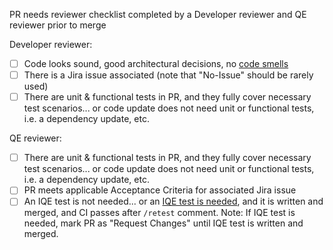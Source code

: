 PR needs reviewer checklist completed by a Developer reviewer and QE reviewer prior to merge

Developer reviewer:
- [ ] Code looks sound, good architectural decisions, no [code smells](https://www.codegrip.tech/productivity/everything-you-need-to-know-about-code-smells/)
- [ ] There is a Jira issue associated (note that "No-Issue" should be rarely used)
- [ ] There are unit & functional tests in PR, and they fully cover necessary test scenarios... or code update does not need unit or functional tests, i.e. a dependency update, etc.

QE reviewer:
- [ ] There are unit & functional tests in PR, and they fully cover necessary test scenarios... or code update does not need unit or functional tests, i.e. a dependency update, etc.
- [ ] PR meets applicable Acceptance Criteria for associated Jira issue
- [ ] An IQE test is not needed... or an [IQE test is needed](https://docs.engineering.redhat.com/display/AUTOHUB/Other+Team+Processes#OtherTeamProcesses-IQETests), and it is written and merged, and CI passes after `/retest` comment. Note: If IQE test is needed, mark PR as "Request Changes" until IQE test is written and merged.
